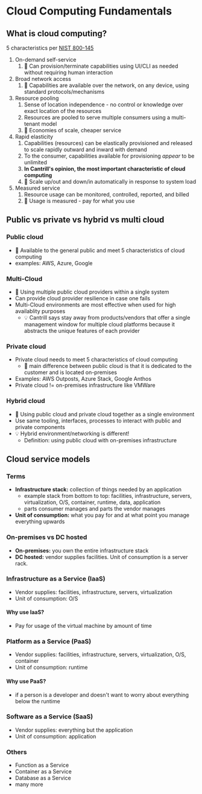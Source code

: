 # Cloud Computing Fundamentals

## What is cloud computing?

5 characteristics per [NIST 800-145](https://nvlpubs.nist.gov/nistpubs/Legacy/SP/nistspecialpublication800-145.pdf)

1. On-demand self-service
   1. 📝 Can provision/terminate capabilities using UI/CLI as needed without requiring human interaction
2. Broad network access
   1. 📝 Capabilities are available over the network, on any device, using standard protocols/mechanisms
3. Resource pooling
   1. Sense of location independence - no control or knowledge over exact location of the resources
   2. Resources are pooled to serve multiple consumers using a multi-tenant model
   3. 📝 Economies of scale, cheaper service
4. Rapid elasticity
   1. Capabilities (resources) can be elastically provisioned and released to scale rapidly outward and inward with demand
   2. To the consumer, capabilities available for provisioning _appear_ to be unlimited
   3. **In Cantrill's opinion, the most important characteristic of cloud computing**
   4. 📝 Scale up/out and down/in automatically in response to system load
5. Measured service
   1. Resource usage can be monitored, controlled, reported, and billed
   2. 📝 Usage is measured - pay for what you use

## Public vs private vs hybrid vs multi cloud

### Public cloud

- 📝 Available to the general public and meet 5 characteristics of cloud computing
- examples: AWS, Azure, Google

### Multi-Cloud

- 📝 Using multiple public cloud providers within a single system
- Can provide cloud provider resilience in case one fails
- Multi-Cloud environments are most effective when used for high availablity purposes
  - 💡 Cantrill says stay away from products/vendors that offer a single management window for multiple cloud platforms because it abstracts the unique features of each provider

### Private cloud

- Private cloud needs to meet 5 characteristics of cloud computing
  - 📝 main difference between public cloud is that it is dedicated to the customer and is located on-premises
- Examples: AWS Outposts, Azure Stack, Google Anthos
- Private cloud != on-premises infrastructure like VMWare

### Hybrid cloud

- 📝 Using public cloud and private cloud together as a single environment
- Use same tooling, interfaces, processes to interact with public and private components
- 💡 Hybrid environment/networking is different!
  - Definition: using public cloud with on-premises infrastructure

## Cloud service models

### Terms

- **Infrastructure stack:** collection of things needed by an application
  - example stack from bottom to top: facilities, infrastructure, servers, virtualization, O/S, container, runtime, data, application
  - parts consumer manages and parts the vendor manages
- **Unit of consumption:** what you pay for and at what point you manage everything upwards

### On-premises vs DC hosted

- **On-premises:** you own the entire infrastructure stack
- **DC hosted:** vendor supplies facilities. Unit of consumption is a server rack.

### Infrastructure as a Service (IaaS)

- Vendor supplies: facilities, infrastructure, servers, virtualization
- Unit of consumption: O/S

#### Why use IaaS?

- Pay for usage of the virtual machine by amount of time

### Platform as a Service (PaaS)

- Vendor supplies: facilities, infrastructure, servers, virtualization, O/S, container
- Unit of consumption: runtime

#### Why use PaaS?

- if a person is a developer and doesn't want to worry about everything below the runtime

### Software as a Service (SaaS)

- Vendor supplies: everything but the application
- Unit of consumption: application

### Others

- Function as a Service
- Container as a Service
- Database as a Service
- many more
